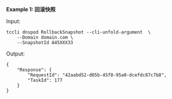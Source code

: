 **Example 1: 回滚快照**

 

Input: 

```
tccli dnspod RollbackSnapshot --cli-unfold-argument  \
    --Domain domain.com \
    --SnapshotId A45XXX33
```

Output: 
```
{
    "Response": {
        "RequestId": "42aabd52-d05b-45f0-95a0-dcefdc87c7b8",
        "TaskId": 177
    }
}
```

